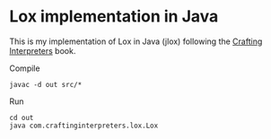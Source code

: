 # Lox implementation in Java

This is my implementation of Lox in Java (jlox) following the [Crafting Interpreters](https://craftinginterpreters.com/contents.html) book.

Compile
```
javac -d out src/*
```

Run
```
cd out
java com.craftinginterpreters.lox.Lox
```

